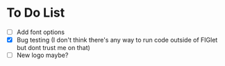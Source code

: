 # To Do List
- [ ] Add font options
- [X] Bug testing (I don't think there's any way to run code outside of FIGlet but dont trust me on that)
- [ ] New logo maybe?
